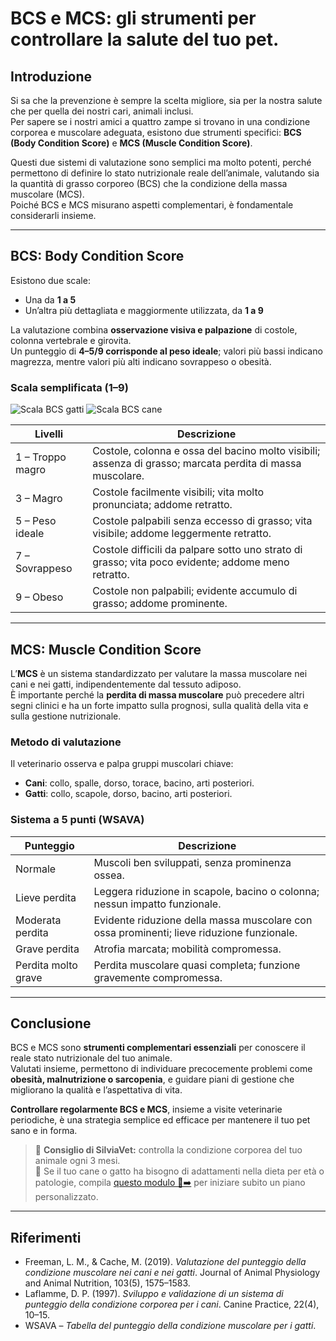 # BCS e MCS: gli strumenti per controllare la salute del tuo pet.

## Introduzione
Si sa che la prevenzione è sempre la scelta migliore, sia per la nostra salute che per quella dei nostri cari, animali inclusi.  
Per sapere se i nostri amici a quattro zampe si trovano in una condizione corporea e muscolare adeguata, esistono due strumenti specifici: **BCS (Body Condition Score)** e **MCS (Muscle Condition Score)**.  

Questi due sistemi di valutazione sono semplici ma molto potenti, perché permettono di definire lo stato nutrizionale reale dell’animale, valutando sia la quantità di grasso corporeo (BCS) che la condizione della massa muscolare (MCS).  
Poiché BCS e MCS misurano aspetti complementari, è fondamentale considerarli insieme.  

---

## BCS: Body Condition Score
Esistono due scale:  
- Una da **1 a 5**  
- Un’altra più dettagliata e maggiormente utilizzata, da **1 a 9**  

La valutazione combina **osservazione visiva e palpazione** di costole, colonna vertebrale e girovita.  
Un punteggio di **4–5/9 corrisponde al peso ideale**; valori più bassi indicano magrezza, mentre valori più alti indicano sovrappeso o obesità.  

### Scala semplificata (1–9)

![Scala BCS gatti](/blog/images/bcs-cats.jpeg)
![Scala BCS cane](/blog/images/bcs-dogs.jpeg)

| Livelli | Descrizione |
|---------|-------------|
| 1 – Troppo magro | Costole, colonna e ossa del bacino molto visibili; assenza di grasso; marcata perdita di massa muscolare. |
| 3 – Magro | Costole facilmente visibili; vita molto pronunciata; addome retratto. |
| 5 – Peso ideale | Costole palpabili senza eccesso di grasso; vita visibile; addome leggermente retratto. |
| 7 – Sovrappeso | Costole difficili da palpare sotto uno strato di grasso; vita poco evidente; addome meno retratto. |
| 9 – Obeso | Costole non palpabili; evidente accumulo di grasso; addome prominente. |

---

## MCS: Muscle Condition Score
L’**MCS** è un sistema standardizzato per valutare la massa muscolare nei cani e nei gatti, indipendentemente dal tessuto adiposo.  
È importante perché la **perdita di massa muscolare** può precedere altri segni clinici e ha un forte impatto sulla prognosi, sulla qualità della vita e sulla gestione nutrizionale.  

### Metodo di valutazione
Il veterinario osserva e palpa gruppi muscolari chiave:  
- **Cani**: collo, spalle, dorso, torace, bacino, arti posteriori.  
- **Gatti**: collo, scapole, dorso, bacino, arti posteriori.  

### Sistema a 5 punti (WSAVA)
| Punteggio | Descrizione |
|-----------|-------------|
| Normale | Muscoli ben sviluppati, senza prominenza ossea. |
| Lieve perdita | Leggera riduzione in scapole, bacino o colonna; nessun impatto funzionale. |
| Moderata perdita | Evidente riduzione della massa muscolare con ossa prominenti; lieve riduzione funzionale. |
| Grave perdita | Atrofia marcata; mobilità compromessa. |
| Perdita molto grave | Perdita muscolare quasi completa; funzione gravemente compromessa. |

---

## Conclusione
BCS e MCS sono **strumenti complementari essenziali** per conoscere il reale stato nutrizionale del tuo animale.  
Valutati insieme, permettono di individuare precocemente problemi come **obesità, malnutrizione o sarcopenia**, e guidare piani di gestione che migliorano la qualità e l’aspettativa di vita.  

**Controllare regolarmente BCS e MCS**, insieme a visite veterinarie periodiche, è una strategia semplice ed efficace per mantenere il tuo pet sano e in forma.  
> 🐾 **Consiglio di SilviaVet:** controlla la condizione corporea del tuo animale ogni 3 mesi.  
🌿 Se il tuo cane o gatto ha bisogno di adattamenti nella dieta per età o patologie, compila [questo modulo 📝➡️](https://form.jotform.com/252726382736363) per iniziare subito un piano personalizzato.


---

## Riferimenti
- Freeman, L. M., & Cache, M. (2019). *Valutazione del punteggio della condizione muscolare nei cani e nei gatti*. Journal of Animal Physiology and Animal Nutrition, 103(5), 1575–1583.
- Laflamme, D. P. (1997). *Sviluppo e validazione di un sistema di punteggio della condizione corporea per i cani*. Canine Practice, 22(4), 10–15.  
- WSAVA – *Tabella del punteggio della condizione muscolare per i gatti*. 
